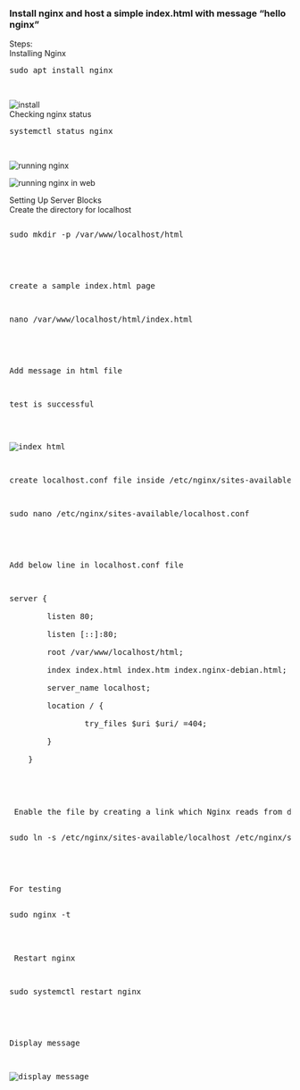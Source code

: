 ### Install nginx and host a simple index.html with message “hello nginx”
Steps:<br/>
Installing Nginx<br/>
<pre>sudo apt install nginx</pre> <br/>

![install](https://user-images.githubusercontent.com/53372486/141984734-26ca0f29-2121-473d-b314-23d8f3115e61.png)
<br/>
Checking nginx status<br/>
<pre>systemctl status nginx</pre> <br/>

![running nginx](https://user-images.githubusercontent.com/53372486/141984743-a0cda6bb-f201-4c37-93ac-24100e0632f2.png)
<br/>

![running nginx in web](https://user-images.githubusercontent.com/53372486/141984751-fc824c80-f856-43a7-8981-4644b2932f35.png)
<br/>

Setting Up Server Blocks<br/>
Create the directory for localhost<br/>
<pre><pre>sudo mkdir -p /var/www/localhost/html</pre> <br/>
create a sample index.html page<br/>
<pre>nano /var/www/localhost/html/index.html</pre> <br/>
Add message in html file<br/>
<pre>test is successful</pre>

![index html](https://user-images.githubusercontent.com/53372486/141984764-239883a7-fd96-4aad-ad75-6e1e9390e695.png)<br/>

create localhost.conf file inside /etc/nginx/sites-available<br/>
<pre>sudo nano /etc/nginx/sites-available/localhost.conf</pre> <br/>
Add below line in localhost.conf file<br/>
<pre>server {<br/>
        listen 80;<br/>
        listen [::]:80;<br/>
        root /var/www/localhost/html;<br/>
        index index.html index.htm index.nginx-debian.html;<br/>
        server_name localhost;<br/>
        location / {<br/>
                try_files $uri $uri/ =404;<br/>
        }<br/>
    }</pre>
    
<br/>
 Enable the file by creating a link which Nginx reads from during startup<br/>
<pre>sudo ln -s /etc/nginx/sites-available/localhost /etc/nginx/sites-enabled/</pre> <br/>

For testing<br/>
    <pre>sudo nginx -t</pre>   
    <br/>
Restart nginx<br/>
<pre>sudo systemctl restart nginx</pre><br/>
Display message<br/>

![display message](https://user-images.githubusercontent.com/53372486/141984772-f6075d6c-3440-4dda-8a3a-b00634fc8532.png)


